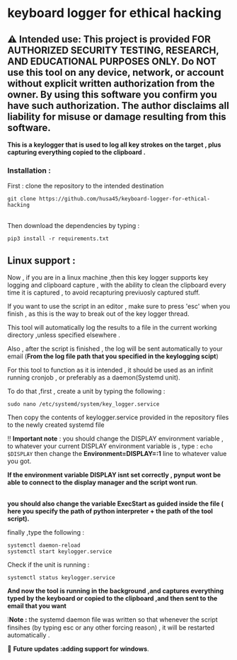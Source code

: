 # keyboard logger for ethical hacking


## ⚠️ Intended use: This project is provided FOR AUTHORIZED SECURITY TESTING, RESEARCH, AND EDUCATIONAL PURPOSES ONLY. Do NOT use this tool on any device, network, or account without explicit written authorization from the owner. By using this software you confirm you have such authorization. The author disclaims all liability for misuse or damage resulting from this software.<br/>

**This is a keylogger that is used to log all key strokes on the target , plus capturing everything  copied to the clipboard .**<br/>

### Installation : 
First : clone the repository to the intended destination<br/>
```
git clone https://github.com/husa45/keyboard-logger-for-ethical-hacking 
```
<br/>
Then download the dependencies by typing :
<br/>

```
pip3 install -r requirements.txt
```

## Linux support :
Now , if you are in a linux machine ,then this key logger supports key logging and clipboard capture , with the ability to clean the clipboard every time it is captured , to avoid recapturing previuosly captured stuff. <br/>


If you want to use the script in  an editor , make sure to press 'esc'
when you finish , as this is the way to break out of the key logger thread.

This tool will automatically log the results to a file in the current working directory ,unless specified elsewhere .

Also , after the script is finished , the log will be sent automatically to your email (**From the log file path that you specified in the keylogging scipt**)

For this tool to function as  it is intended , it should be used as an infinit running cronjob , 
or preferably as a daemon(Systemd unit).

To do that ,first , create a unit by typing the following :
```
sudo nano /etc/systemd/system/key_logger.service
```
Then copy the contents of keylogger.service provided in the repository files to the newly created systemd file 

‼️ **Important note** : you should change the DISPLAY environment variable , to whatever your current DISPLAY environment variable is ,
type : ```echo $DISPLAY```
then change the **Environment=DISPLAY=:1** line to whatever value you got.

**If the environment variable DISPLAY isnt set correctly , pynput wont be able to connect to the display manager and the script wont run**.<br/><br/>

**you should also change the variable ExecStart as guided inside the file ( here you specify the path of python interpreter + the path of the tool script).**<br/>


finally ,type the following :
```
systemctl daemon-reload
systemctl start keylogger.service
```
Check if the unit is running :
```
systemctl status keylogger.service
```

**And now the tool is running in the background ,and captures everything typed by the keyboard or copied to the clipboard ,and then sent to the email that you want**

❕**Note :** the systemd daemon file was written so that whenever the script finsihes (by typing esc or any other forcing reason) , it will be restarted automatically . 

👀 **Future updates :adding support for windows**.
